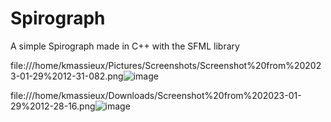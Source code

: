 # Spirograph

A simple Spirograph made in C++ with the SFML library

file:///home/kmassieux/Pictures/Screenshots/Screenshot%20from%202023-01-29%2012-31-082.png![image](https://user-images.githubusercontent.com/10454477/215323296-5fe29ff3-5fec-4948-ac89-60d2574364db.png)


file:///home/kmassieux/Downloads/Screenshot%20from%202023-01-29%2012-28-16.png![image](https://user-images.githubusercontent.com/10454477/215323289-e1abb7e4-57f2-4b31-8233-d600cafd5b96.png)


